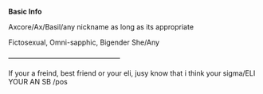 **Basic Info**
                    
Axcore/Ax/Basil/any nickname as long as its appropriate

Fictosexual, Omni-sapphic, Bigender She/Any
                    
————————————————

If your a freind, best friend or your eli, jusy know that i think your sigma/ELI YOUR AN SB /pos

                                

